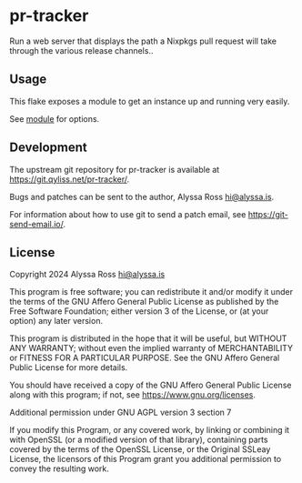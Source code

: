pr-tracker
==========

Run a web server that displays the path a Nixpkgs pull request will
take through the various release channels..


Usage
-----

This flake exposes a module to get an instance up and running very easily.

See [module](./nix/module.nix) for options.


Development
-----------

The upstream git repository for pr-tracker is available at
<https://git.qyliss.net/pr-tracker/>.

Bugs and patches can be sent to the author,
Alyssa Ross <hi@alyssa.is>.

For information about how to use git to send a patch email, see
<https://git-send-email.io/>.


License
-------

Copyright 2024 Alyssa Ross <hi@alyssa.is>

This program is free software; you can redistribute it and/or modify
it under the terms of the GNU Affero General Public License as
published by the Free Software Foundation; either version 3 of the
License, or (at your option) any later version.

This program is distributed in the hope that it will be useful, but
WITHOUT ANY WARRANTY; without even the implied warranty of
MERCHANTABILITY or FITNESS FOR A PARTICULAR PURPOSE. See the GNU
Affero General Public License for more details.

You should have received a copy of the GNU Affero General Public
License along with this program; if not, see
<https://www.gnu.org/licenses>.

Additional permission under GNU AGPL version 3 section 7

If you modify this Program, or any covered work, by linking or
combining it with OpenSSL (or a modified version of that library),
containing parts covered by the terms of the OpenSSL License, or the
Original SSLeay License, the licensors of this Program grant you
additional permission to convey the resulting work.
